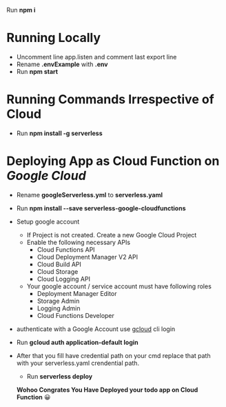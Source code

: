 Run **npm i**

# Running Locally 
- Uncomment line app.listen and comment last export line
- Rename **.envExample** with **.env**
- Run **npm start**

# Running Commands Irrespective of Cloud
- Run **npm install -g serverless**


# Deploying App as Cloud Function on ***Google Cloud***
- Rename **googleServerless.yml** to **serverless.yaml**
- Run **npm install --save serverless-google-cloudfunctions**
- Setup google account
  - If Project is not created. Create a new Google Cloud Project
  - Enable the following necessary APIs
      - Cloud Functions API
      - Cloud Deployment Manager V2 API
      - Cloud Build API
      - Cloud Storage
      - Cloud Logging API
   - Your google account / service account must have following roles
      - Deployment Manager Editor
      - Storage Admin
      - Logging Admin
      - Cloud Functions Developer 
-  authenticate with a Google Account use [gcloud](https://cloud.google.com/sdk/docs/install) cli login
  - Run **gcloud auth application-default login**
- After that you fill have credential path on your cmd replace that path with your serverless.yaml crendential path.
  - Run **serverless deploy**
 
   **Wohoo Congrates You Have Deployed your todo app on Cloud Function** 😀



